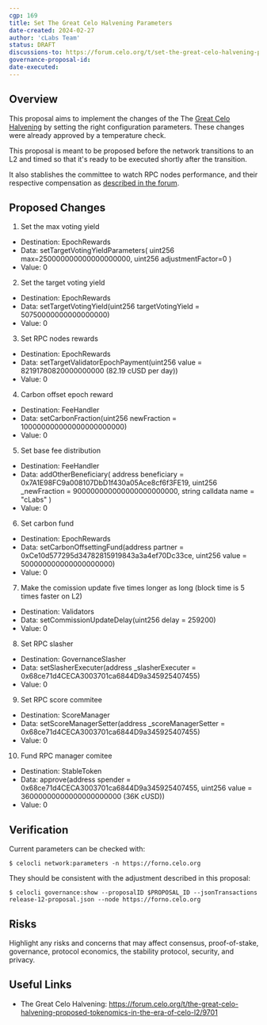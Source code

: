 ```yaml
---
cgp: 169
title: Set The Great Celo Halvening Parameters
date-created: 2024-02-27
author: 'cLabs Team'
status: DRAFT
discussions-to: https://forum.celo.org/t/set-the-great-celo-halvening-parameters/10455
governance-proposal-id:
date-executed:
---
```

 
## Overview
 
This proposal aims to implement the changes of the The [Great Celo Halvening](https://forum.celo.org/t/the-great-celo-halvening-proposed-tokenomics-in-the-era-of-celo-l2/9701) by setting the right configuration parameters. These changes were already approved by a temperature check. 

This proposal is meant to be proposed before the network transitions to an L2 and timed so that it's ready to be executed shortly after the transition.
 
It also stablishes the committee to watch RPC nodes performance, and their respective compensation as [described in the forum](https://forum.celo.org/t/set-the-great-celo-halvening-parameters/10455/3?u=martinvol).
 
## Proposed Changes

 
1. Set the max voting yield
  - Destination: EpochRewards
  - Data: setTargetVotingYieldParameters(
    uint256 max=250000000000000000000,
    uint256 adjustmentFactor=0
    )
  - Value: 0
2. Set the target voting yield
  - Destination: EpochRewards
  - Data: setTargetVotingYield(uint256 targetVotingYield = 50750000000000000000)
  - Value: 0
3. Set RPC nodes rewards
  - Destination: EpochRewards
  - Data: setTargetValidatorEpochPayment(uint256 value = 82191780820000000000 (82.19 cUSD per day))
  - Value: 0
4. Carbon offset epoch reward
  - Destination: FeeHandler
  - Data: setCarbonFraction(uint256 newFraction = 100000000000000000000000)
  - Value: 0
5. Set base fee distribution
  - Destination: FeeHandler
  - Data: addOtherBeneficiary(
    address beneficiary = 0x7A1E98FC9a008107DbD1f430a05Ace8cf6f3FE19,
    uint256 _newFraction = 900000000000000000000000,
    string calldata name = "cLabs"
  )
  - Value: 0
6. Set carbon fund
  - Destination: EpochRewards
  - Data: setCarbonOffsettingFund(address partner = 0xCe10d577295d34782815919843a3a4ef70Dc33ce, 
    uint256 value = 500000000000000000000) 
  - Value: 0
7. Make the comission update five times longer as long (block time is 5 times faster on L2)
  - Destination: Validators
  - Data: setCommissionUpdateDelay(uint256 delay = 259200)
  - Value: 0
8. Set RPC slasher
  - Destination: GovernanceSlasher
  - Data: setSlasherExecuter(address _slasherExecuter = 0x68ce71d4CECA3003701ca6844D9a345925407455)
  - Value: 0
9.   Set RPC score commitee
  - Destination: ScoreManager
  - Data: setScoreManagerSetter(address _scoreManagerSetter = 0x68ce71d4CECA3003701ca6844D9a345925407455)
  - Value: 0
10.   Fund RPC manager comitee
  - Destination: StableToken
  - Data: approve(address spender = 0x68ce71d4CECA3003701ca6844D9a345925407455, uint256 value = 36000000000000000000000 (36K cUSD))
  - Value: 0

 
## Verification

Current parameters can be checked with:

`$ celocli network:parameters -n https://forno.celo.org`

They should be consistent with the adjustment described in this proposal:

`$ celocli governance:show --proposalID $PROPOSAL_ID --jsonTransactions release-12-proposal.json --node https://forno.celo.org`

 
## Risks
 
Highlight any risks and concerns that may affect consensus, proof-of-stake, governance, protocol economics, the stability protocol, security, and privacy.
 
## Useful Links
 
* The Great Celo Halvening: https://forum.celo.org/t/the-great-celo-halvening-proposed-tokenomics-in-the-era-of-celo-l2/9701